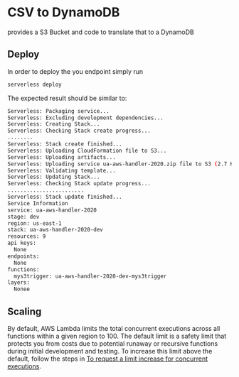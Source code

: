 
# CSV to DynamoDB

provides a S3 Bucket and code to translate that to a DynamoDB 

## Deploy

In order to deploy the you endpoint simply run

```bash
serverless deploy
```

The expected result should be similar to:

```bash
Serverless: Packaging service...
Serverless: Excluding development dependencies...
Serverless: Creating Stack...
Serverless: Checking Stack create progress...
........
Serverless: Stack create finished...
Serverless: Uploading CloudFormation file to S3...
Serverless: Uploading artifacts...
Serverless: Uploading service ua-aws-handler-2020.zip file to S3 (2.7 KB)...
Serverless: Validating template...
Serverless: Updating Stack...
Serverless: Checking Stack update progress...
........................
Serverless: Stack update finished...
Service Information
service: ua-aws-handler-2020
stage: dev
region: us-east-1
stack: ua-aws-handler-2020-dev
resources: 9
api keys:
  None
endpoints:
  None
functions:
  mys3trigger: ua-aws-handler-2020-dev-mys3trigger
layers:
  Nonee
```


## Scaling

By default, AWS Lambda limits the total concurrent executions across all functions within a given region to 100. The default limit is a safety limit that protects you from costs due to potential runaway or recursive functions during initial development and testing. To increase this limit above the default, follow the steps in [To request a limit increase for concurrent executions](http://docs.aws.amazon.com/lambda/latest/dg/concurrent-executions.html#increase-concurrent-executions-limit).
